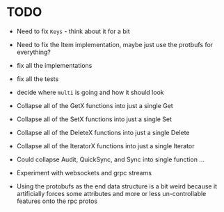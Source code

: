 # TODO

- Need to fix `Keys` - think about it for a bit
- Need to fix the Item implementation, maybe just use the protbufs for everything?
- fix all the implementations
- fix all the tests
- decide where `multi` is going and how it should look
- Collapse all of the GetX functions into just a single Get
- Collapse all of the SetX functions into just a single Set
- Collapse all of the DeleteX functions into just a single Delete
- Collapse all of the IteratorX functions into just a single Iterator
- Could collapse Audit, QuickSync, and Sync into single function ...
- Experiment with websockets and grpc streams

- Using the protobufs as the end data structure is a bit weird because it artificially forces some attributes and more or less un-controllable features onto the rpc protos